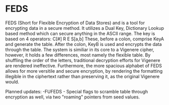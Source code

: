 # FEDS
FEDS (Short for Flexible Encryption of Data Stores) and is a tool for encrypting data in a secure method. 
It utilizes a Dual Key, Dictionary Lookup based method which can secure anything in the ASCII range. 
The key is based on 4 operators:
C[#] 
R
E
S[a,b] 
These, before a colon, comprise KeyA and generate the table. After the colon, KeyB is used and encrypts the data through the table.
The system is similiar in its core to a Vigenere cipher, however, it holds a few differences, most namely the flexible table. By shuffling the order of the letters, traditional decryption efforts for Vigenere are rendered ineffective.
Furthermore, the more spacious alphabet of FEDS allows for more versitile and secure encryption, by rendering the formatting illegible in the ciphertext rather than preserving it, as the original Vigenere would.

Planned updates:
-FUFEDS - Special flags to scramble table through encryption as well, via two "roaming" pointers from seed values.
